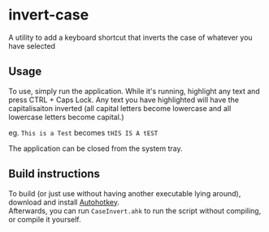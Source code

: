 # invert-case
 A utility to add a keyboard shortcut that inverts the case of whatever you have selected  

## Usage
To use, simply run the application. While it's running, highlight any text and press CTRL + Caps Lock. Any text you have highlighted will have the capitalisaiton inverted (all capital letters become lowercase and all lowercase letters become capital.)

eg. `This is a Test` becomes `tHIS IS A tEST`

The application can be closed from the system tray.

## Build instructions
To build (or just use without having another executable lying around), download and install [Autohotkey](https://www.autohotkey.com).  
Afterwards, you can run `CaseInvert.ahk` to run the script without compiling, or compile it yourself.